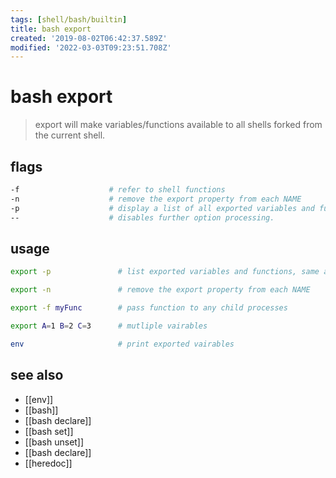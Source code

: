 ```yaml
---
tags: [shell/bash/builtin]
title: bash export
created: '2019-08-02T06:42:37.589Z'
modified: '2022-03-03T09:23:51.708Z'
---
```


# bash export

> export will make variables/functions available to all shells forked from the current shell.

## flags

```sh
-f                    # refer to shell functions
-n                    # remove the export property from each NAME
-p                    # display a list of all exported variables and functions
--                    # disables further option processing.
```

## usage

```sh
export -p               # list exported variables and functions, same as `declare -x`

export -n               # remove the export property from each NAME

export -f myFunc        # pass function to any child processes

export A=1 B=2 C=3      # mutliple vairables

env                     # print exported vairables
```

## see also

- [[env]]
- [[bash]]
- [[bash declare]]
- [[bash set]]
- [[bash unset]]
- [[bash declare]]
- [[heredoc]]
